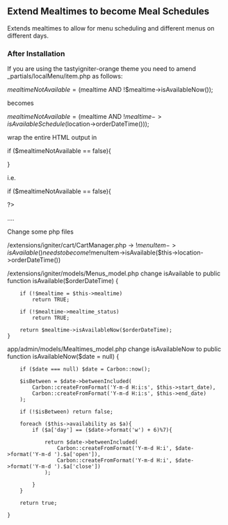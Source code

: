 ## Extend Mealtimes to become Meal Schedules

Extends mealtimes to allow for menu scheduling and different menus on different days.

### After Installation
If you are using the tastyigniter-orange theme you need to amend _partials/localMenu/item.php as follows:

$mealtimeNotAvailable = ($mealtime AND !$mealtime->isAvailableNow());

becomes

$mealtimeNotAvailable = ($mealtime AND !$mealtime->isAvailableSchedule($location->orderDateTime()));

wrap the entire HTML output in

if ($mealtimeNotAvailable == false){

}

i.e. 

if ($mealtimeNotAvailable == false){

?>

....

<?php } ?>


Change some php files

/extensions/igniter/cart/CartManager.php
-> !$menuItem->isAvailable() needs to become !$menuItem->isAvailable($this->location->orderDateTime())

/extensions/igniter/models/Menus_model.php
change isAvailable to 
    public function isAvailable($orderDateTime)
    {
	    
        if (!$mealtime = $this->mealtime)
            return TRUE;
            
        if (!$mealtime->mealtime_status)
            return TRUE;
            
        return $mealtime->isAvailableNow($orderDateTime);
    }


app/admin/models/Mealtimes_model.php
change isAvailableNow to 
    public function isAvailableNow($date = null)
    {
	    
	    if ($date === null) $date = Carbon::now();
	    
        $isBetween = $date->betweenIncluded(
            Carbon::createFromFormat('Y-m-d H:i:s', $this->start_date),
            Carbon::createFromFormat('Y-m-d H:i:s', $this->end_date)
        );
                        
        if (!$isBetween) return false;
                
        foreach ($this->availability as $a){
	        if ($a['day'] == ($date->format('w') + 6)%7){

		        return $date->betweenIncluded(
		            Carbon::createFromFormat('Y-m-d H:i', $date->format('Y-m-d ').$a['open']),
		            Carbon::createFromFormat('Y-m-d H:i', $date->format('Y-m-d ').$a['close'])
		        );
		        
	        }
        }
        
        return true;
        
    }
